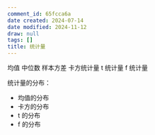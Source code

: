 ```yaml
---
comment_id: 65fcca6a
date created: 2024-07-14
date modified: 2024-11-12
draw: null
tags: []
title: 统计量
---
```

均值 中位数 样本方差 卡方统计量 t 统计量 f 统计量

统计量的分布：

- 均值的分布  
- 卡方的分布  
- t 的分布  
- f 的分布
